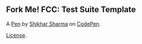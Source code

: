 Fork Me! FCC: Test Suite Template
---------------------------------


A [Pen](https://codepen.io/shikhar-sharma1703/pen/dyYrKxp) by [Shikhar Sharma](https://codepen.io/shikhar-sharma1703) on [CodePen](https://codepen.io).

[License](https://codepen.io/shikhar-sharma1703/pen/dyYrKxp/license).